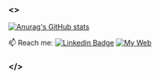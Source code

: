 ### <>

[![Anurag's GitHub stats](https://github-readme-stats.vercel.app/api?username=fikrihkll)](https://github.com/anuraghazra/github-readme-stats)
<!-- <img src="https://komarev.com/ghpvc/?username=fikrihkll&style=flat-square&color=blue" alt=""/> -->
:mailbox: Reach me: [![Linkedin Badge](https://img.shields.io/badge/-FikriHaikal-blue?style=flat&logo=Linkedin&logoColor=white)](https://www.linkedin.com/fikrihkl)
<a href="fikrihkl.xyz">
    <img src="https://img.shields.io/badge/Web-blue?logo=browser&logoColor=white" alt="My Web"/>
</a>

### </>
